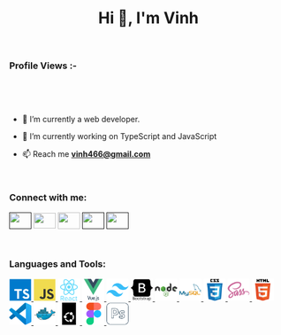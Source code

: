 <!--
**vinhvinh-cloud/vinh466** is a ✨ _special_ ✨ repository because its `README.md` (this file) appears on your GitHub profile.

Here are some ideas to get you started:

- 🔭 I’m currently working on ...
- 🌱 I’m currently learning ...
- 👯 I’m looking to collaborate on ...
- 🤔 I’m looking for help with ...
- 💬 Ask me about ...
- 📫 How to reach me: ...
- 😄 Pronouns: ...
- ⚡ Fun fact: ...
-->
<h1 align="center">Hi 👋, I'm Vinh</h1>

<br>

<p align="right"> 
    <h3>Profile Views :-</h3> 
    <img src="https://komarev.com/ghpvc/?username=vinhvinh-cloud&label=Profile%20views&color=0e75b6&style=flat" alt="" /> 
 </p>

<br>


- 🌱 I’m currently a web developer.
- 🔭 I’m currently working on TypeScript and JavaScript

- 📫 Reach me **vinh466@gmail.com**
  
<br>

<h3 align="left">Connect with me:</h3>
<p align="left">
 <a href="" target="blank"><img align="center"
      src="https://raw.githubusercontent.com/rahuldkjain/github-profile-readme-generator/master/src/images/icons/Social/linked-in-alt.svg"
      alt="" height="30" width="40" /></a> 
  <a href="https://www.facebook.com/vinh466/" target="blank"><img align="center"
      src="https://raw.githubusercontent.com/rahuldkjain/github-profile-readme-generator/master/src/images/icons/Social/facebook.svg"
      alt="" height="28" width="40" /></a>
  <a href="https://discord.gg/QUSA93P" target="blank"><img align="center"
      src="https://discord.com/assets/3437c10597c1526c3dbd98c737c2bcae.svg"
      alt="" height="30" width="40" /></a>
  <a href="" target="blank"><img align="center"
      src="https://raw.githubusercontent.com/rahuldkjain/github-profile-readme-generator/master/src/images/icons/Social/instagram.svg"
      alt="" height="30" width="40" /></a> 
 <a href="" target="blank"><img align="center"
      src="https://raw.githubusercontent.com/rahuldkjain/github-profile-readme-generator/master/src/images/icons/Social/twitter.svg"
      alt="" height="30" width="40" /></a>
</p>

<br>

<h3 align="left">Languages and Tools:</h3>
<p align="left"> 
    <a href="https://www.typescriptlang.org" target="_blank" rel="noreferrer"> 
        <img src="https://raw.githubusercontent.com/devicons/devicon/master/icons/typescript/typescript-original.svg"
             alt="typescript" width="40" height="40" /> 
    </a>  
    <a href="https://developer.mozilla.org/en-US/docs/Web/JavaScript" target="_blank" rel="noreferrer"> 
        <img src="https://raw.githubusercontent.com/devicons/devicon/master/icons/javascript/javascript-original.svg"
             alt="javascript" width="40" height="40" /> 
    </a>     
    <a href="https://reactjs.org/" target="_blank" rel="noreferrer">
        <img src="https://raw.githubusercontent.com/devicons/devicon/master/icons/react/react-original-wordmark.svg"
             alt="react" width="40" height="40" /> 
    </a>
    <a href="https://vuejs.org/" target="_blank" rel="noreferrer">
        <img src="https://raw.githubusercontent.com/devicons/devicon/master/icons/vuejs/vuejs-original-wordmark.svg"
             alt="vuejs" width="40" height="40" /> 
    </a>
    <a href="https://tailwindcss.com/" target="_blank" rel="noreferrer">
        <img src="https://github.com/devicons/devicon/blob/master/icons/tailwindcss/tailwindcss-plain.svg"
             alt="tailwindcss" width="40" height="40" /> 
    </a>
    <a href="https://getbootstrap.com" target="_blank" rel="noreferrer">
        <img src="https://raw.githubusercontent.com/devicons/devicon/master/icons/bootstrap/bootstrap-plain-wordmark.svg"
             alt="bootstrap" width="40" height="40" /> 
    </a> 
     <a href="https://nodejs.org" target="_blank" rel="noreferrer"> 
        <img src="https://raw.githubusercontent.com/devicons/devicon/master/icons/nodejs/nodejs-original-wordmark.svg"
             alt="nodejs" width="40" height="40" /> 
    </a> 
    <a href="https://www.mysql.com/" target="_blank" rel="noreferrer"> 
        <img src="https://raw.githubusercontent.com/devicons/devicon/master/icons/mysql/mysql-original-wordmark.svg"
             alt="mysql" width="40" height="40" />
     </a> 
    <a href="https://www.w3schools.com/css/" target="_blank" rel="noreferrer"> 
        <img src="https://raw.githubusercontent.com/devicons/devicon/master/icons/css3/css3-original-wordmark.svg"
             alt="css3" width="40" height="40" /> 
    </a>  
    <a href="https://sass-lang.com" target="_blank" rel="noreferrer">
        <img src="https://raw.githubusercontent.com/devicons/devicon/master/icons/sass/sass-original.svg" alt="sass"
             width="40" height="40" /> 
    </a> 
    <a href="https://www.w3.org/html/" target="_blank" rel="noreferrer"> 
        <img src="https://raw.githubusercontent.com/devicons/devicon/master/icons/html5/html5-original-wordmark.svg"
             alt="html5" width="40" height="40" /> 
    </a>
    <a href="https://www.vscode.com/" target="_blank" rel="noreferrer"> 
        <img src="https://github.com/devicons/devicon/blob/master/icons/vscode/vscode-original.svg"
             alt="vscode" width="40" height="40" /> 
    </a>
    <a href="https://www.docker.com/" target="_blank" rel="noreferrer"> 
        <img src="https://github.com/devicons/devicon/blob/master/icons/docker/docker-original.svg"
             alt="docker" width="40" height="40" /> 
    </a>
    <a href="https://www.ubuntu.com/" target="_blank" rel="noreferrer"> 
        <img src="https://github.com/devicons/devicon/blob/master/icons/ubuntu/ubuntu-plain.svg"
             alt="ubuntu" width="40" height="40" /> 
    </a>
    <a href="https://www.figma.com/" target="_blank" rel="noreferrer"> 
        <img src="https://github.com/devicons/devicon/blob/master/icons/figma/figma-original.svg"
             alt="figma" width="40" height="40" /> 
    </a>
    <a href="https://www.photoshop.com/en" target="_blank" rel="noreferrer"> 
        <img src="https://raw.githubusercontent.com/devicons/devicon/master/icons/photoshop/photoshop-line.svg"
             alt="photoshop" width="40" height="40" /> 
    </a>

</p>
<br>
